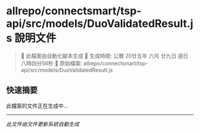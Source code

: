 # allrepo/connectsmart/tsp-api/src/models/DuoValidatedResult.js 說明文件

> 🚧 此檔案由自動化腳本生成
> 📅 生成時間: 公曆 20廿五年 六月 廿九日 週日 八時四分56秒
> 📂 原始檔案: allrepo/connectsmart/tsp-api/src/models/DuoValidatedResult.js

## 快速摘要
此檔案的文件正在生成中...

<!-- 實際使用時，這裡會是 Claude Code 生成的完整文件內容 -->

---
*此文件由文件更新系統自動生成*

